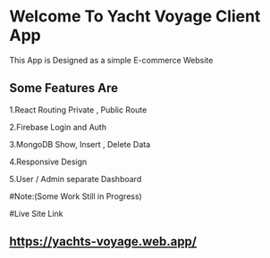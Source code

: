 # Welcome To Yacht Voyage Client App 

 This App is Designed as a simple E-commerce Website

 ## Some Features Are

  1.React Routing Private , Public Route

  2.Firebase Login and Auth

  3.MongoDB Show, Insert , Delete Data

  4.Responsive Design

  5.User / Admin separate Dashboard

  #Note:(Some Work Still in Progress)


  #Live Site Link

  ## https://yachts-voyage.web.app/
